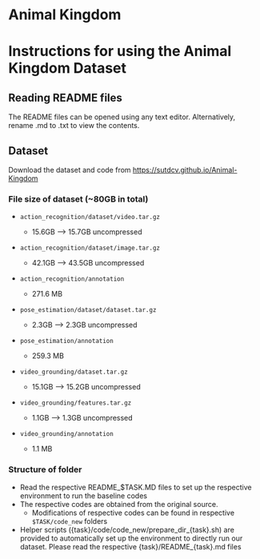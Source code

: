 # Animal Kingdom

# Instructions for using the Animal Kingdom Dataset

## Reading README files
The README files can be opened using any text editor. Alternatively, rename .md to .txt to view the contents.

## Dataset
Download the dataset and code from <https://sutdcv.github.io/Animal-Kingdom>

### File size of dataset (~80GB in total)
* `action_recognition/dataset/video.tar.gz` 
    * 15.6GB --> 15.7GB uncompressed
* `action_recognition/dataset/image.tar.gz` 
    * 42.1GB --> 43.5GB uncompressed
* `action_recognition/annotation`
    * 271.6 MB

* `pose_estimation/dataset/dataset.tar.gz` 
    * 2.3GB --> 2.3GB uncompressed
* `pose_estimation/annotation` 
    * 259.3 MB

* `video_grounding/dataset.tar.gz` 
    * 15.1GB --> 15.2GB uncompressed
* `video_grounding/features.tar.gz` 
    * 1.1GB --> 1.3GB uncompressed
* `video_grounding/annotation` 
    * 1.1 MB

### Structure of folder
* Read the respective README_$TASK.MD files to set up the respective environment to run the baseline codes
* The respective codes are obtained from the original source.
    * Modifications of respective codes can be found in respective `$TASK/code_new` folders
* Helper scripts ({task}/code/code_new/prepare_dir_{task}.sh) are provided to automatically set up the environment to directly run our dataset. Please read the respective {task}/README_{task}.md files
